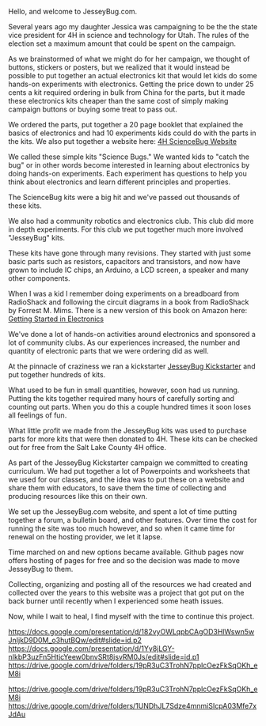 Hello, and welcome to JesseyBug.com.

Several years ago my daughter Jessica was campaigning to be the the state vice president for 4H in science and technology for Utah.  The rules of the election set a maximum amount that could be spent on the campaign.

As we brainstormed of what we might do for her campaign, we thought of buttons, stickers or posters, but we realized that it would instead be possible to put together an actual electronics kit that would let kids do some hands-on experiments with electronics.  Getting the price down to under 25 cents a kit required ordering in bulk from China for the parts, but it made these electronics kits cheaper than the same cost of simply making campaign buttons or buying some treat to pass out.  

We ordered the parts, put together a 20 page booklet that explained the basics of electronics and had 10 experiments kids could do with the parts in the kits.  We also put together a website here:
[4H ScienceBug Website](https://sites.google.com/site/4hsciencebug/)

We called these simple kits "Science Bugs."  We wanted kids to "catch the bug" or in other words become interested in learning about electronics by doing hands-on experiments.  Each experiment has questions to help you think about electronics and learn different principles and properties.

The ScienceBug kits were a big hit and we've passed out thousands of these kits.

We also had a community robotics and electronics club.  This club did more in depth experiments.  For this club we put together much more involved "JesseyBug" kits.  

These kits have gone through many revisions.  They started with just some basic parts such as resistors, capacitors and transistors, and now have grown to include IC chips, an Arduino, a LCD screen, a speaker and many other components.

When I was a kid I remember doing experiments on a breadboard from RadioShack and following the circuit diagrams in a book from RadioShack by Forrest M. Mims.  There is a new version of this book on Amazon here: [Getting Started in Electronics](https://www.amazon.com/Getting-Started-Electronics-Forrest-Mims/dp/0945053282/ref=sr_1_1?keywords=9780945053286&linkCode=qs&qid=1665437343&qu=eyJxc2MiOiIwLjAwIiwicXNhIjoiMC4wMCIsInFzcCI6IjAuMDAifQ%3D%3D&s=books&sr=1-1&asin=0945053282&revisionId=&format=4&depth=1)

We've done a lot of hands-on activities around electronics and sponsored a lot of community clubs.  As our experiences increased, the number and quantity of electronic parts that we were ordering did as well.  

At the pinnacle of craziness we ran a kickstarter [JesseyBug Kickstarter](https://www.kickstarter.com/projects/936238887/the-jesseybug-electronics-inventors-kits) and put together hundreds of kits.  

What used to be fun in small quantities, however, soon had us running.  Putting the kits together required many hours of carefully sorting and counting out parts.  When you do this a couple hundred times it soon loses all feelings of fun.

What little profit we made from the JesseyBug kits was used to purchase parts for more kits that were then donated to 4H.  These kits can be checked out for free from the Salt Lake County 4H office.

As part of the JesseyBug Kickstarter campaign we committed to creating curriculum.  We had put together a lot of Powerpoints and worksheets that we used for our classes, and the idea was to put these on a website and share them with educators, to save them the time of collecting and producing resources like this on their own.

We set up the JesseyBug.com website, and spent a lot of time putting together a forum, a bulletin board, and other features.  Over time the cost for running the site was too much however, and so when it came time for renewal on the hosting provider, we let it lapse.

Time marched on and new options became available.  Github pages now offers hosting of pages for free and so the decision was made to move JesseyBug to them. 

Collecting, organizing and posting all of the resources we had created and collected over the years to this website was a project that got put on the back burner until recently when I experienced some heath issues.  

Now, while I wait to heal, I find myself with the time to continue this project.




https://docs.google.com/presentation/d/182vyOWLqpbCAgOD3HlWswn5wJnIjkD9D0M_o3hutBQw/edit#slide=id.p2
https://docs.google.com/presentation/d/1Yy8jLGY-nIkbP3uzFn5HtjcYeew0bnvSRt8jsvRM0Js/edit#slide=id.p1
https://drive.google.com/drive/folders/19pR3uC3TrohN7pplcOezFkSqOKh_eM8i


https://drive.google.com/drive/folders/19pR3uC3TrohN7pplcOezFkSqOKh_eM8i
https://drive.google.com/drive/folders/1UNDhJL7Sdze4mnmiSIcpA03Mfe7xJdAu

